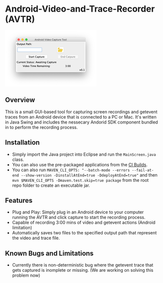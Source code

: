 # Android-Video-and-Trace-Recorder (AVTR)

![AVTR Screenshot](/resources/ui.png)

## Overview

This is a small GUI-based tool for capturing screen recordings and getevent traces from an Android device that is connected to a PC or Mac. It's written in Java Swing and includes the nessecary Andorid SDK component bundled in to perform the recording process.

## Installation

*  Simply import the Java project into Eclipse and run the `MainScreen.java` class.
*  You can also use the pre-packaged applications from the [CI Builds](https://gitlab.com/SEMERU-Code/Android/Android-Video-Recorder/-/artifacts/master/download?job=BuildAVTR).
*  You can also run `MAVEN_CLI_OPTS: "--batch-mode --errors --fail-at-end --show-version -DinstallAtEnd=true -DdeployAtEnd=true"` and then  `mvn $MAVEN_CLI_OPTS -Dmaven.test.skip=true package` from the root repo folder to create an executable jar.

## Features

*  Plug and Play: Simply plug in an Android device to your computer running the AVTR and click capture to start the recording process.
*  Capable of recording 3:00 mins of video and getevent actions (Android limitation)
*  Automatically saves two files to the specified output path that represent the video and trace file.

## Known Bugs and Limitations

*  Currently there is non-deterministic bug where the getevent trace that gets captured is inomplete or missing. (We are working on solving this problem now)

